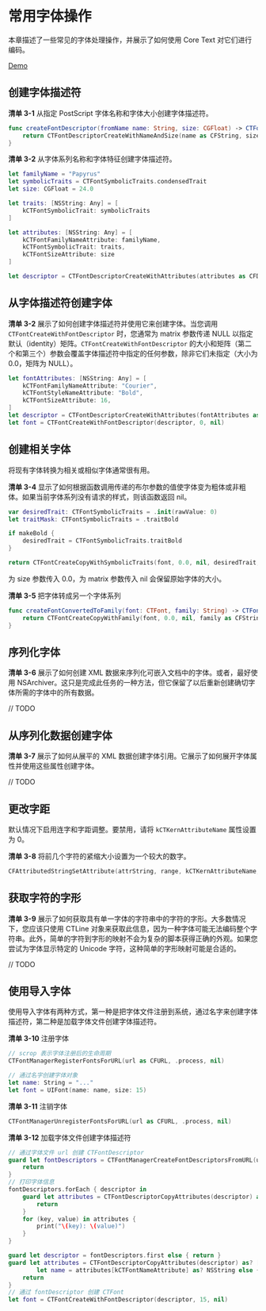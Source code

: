 # 常用字体操作

本章描述了一些常见的字体处理操作，并展示了如何使用 Core Text 对它们进行编码。

[Demo](https://github.com/hezhujun/CommonFontOperations)

## 创建字体描述符

**清单 3-1** 从指定 PostScript 字体名称和字体大小创建字体描述符。
```swift
func createFontDescriptor(fromName name: String, size: CGFloat) -> CTFontDescriptor {
    return CTFontDescriptorCreateWithNameAndSize(name as CFString, size)
}
```

**清单 3-2** 从字体系列名称和字体特征创建字体描述符。
```swift
let familyName = "Papyrus"
let symbolicTraits = CTFontSymbolicTraits.condensedTrait
let size: CGFloat = 24.0

let traits: [NSString: Any] = [
    kCTFontSymbolicTrait: symbolicTraits
]

let attributes: [NSString: Any] = [
    kCTFontFamilyNameAttribute: familyName,
    kCTFontSymbolicTrait: traits,
    kCTFontSizeAttribute: size
]

let descriptor = CTFontDescriptorCreateWithAttributes(attributes as CFDictionary)
```

## 从字体描述符创建字体

**清单 3-2** 展示了如何创建字体描述符并使用它来创建字体。当您调用 `CTFontCreateWithFontDescriptor` 时，您通常为 matrix 参数传递 NULL 以指定默认（identity）矩阵。`CTFontCreateWithFontDescriptor` 的大小和矩阵（第二个和第三个）参数会覆盖字体描述符中指定的任何参数，除非它们未指定（大小为 0.0，矩阵为 NULL）。

```swift
let fontAttributes: [NSString: Any] = [
    kCTFontFamilyNameAttribute: "Courier",
    kCTFontStyleNameAttribute: "Bold",
    kCTFontSizeAttribute: 16,
]
let descriptor = CTFontDescriptorCreateWithAttributes(fontAttributes as CFDictionary)
let font = CTFontCreateWithFontDescriptor(descriptor, 0, nil)
```

## 创建相关字体

将现有字体转换为相关或相似字体通常很有用。

**清单 3-4** 显示了如何根据函数调用传递的布尔参数的值使字体变为粗体或非粗体。如果当前字体系列没有请求的样式，则该函数返回 nil。

```swift
var desiredTrait: CTFontSymbolicTraits = .init(rawValue: 0)
let traitMask: CTFontSymbolicTraits = .traitBold

if makeBold {
    desiredTrait = CTFontSymbolicTraits.traitBold
}

return CTFontCreateCopyWithSymbolicTraits(font, 0.0, nil, desiredTrait, traitMask)
```

为 size 参数传入 0.0，为 matrix 参数传入 nil 会保留原始字体的大小。

**清单 3-5** 把字体转成另一个字体系列

```swift
func createFontConvertedToFamily(font: CTFont, family: String) -> CTFont? {
    return CTFontCreateCopyWithFamily(font, 0.0, nil, family as CFString)
}
```

## 序列化字体

**清单 3-6** 展示了如何创建 XML 数据来序列化可嵌入文档中的字体。或者，最好使用 NSArchiver。这只是完成此任务的一种方法，但它保留了以后重新创建确切字体所需的字体中的所有数据。

// TODO

## 从序列化数据创建字体

**清单 3-7** 展示了如何从展平的 XML 数据创建字体引用。它展示了如何展开字体属性并使用这些属性创建字体。

// TODO

## 更改字距

默认情况下启用连字和字距调整。要禁用，请将 `kCTKernAttributeName` 属性设置为 0。

**清单 3-8** 将前几个字符的紧缩大小设置为一个较大的数字。
```swift
CFAttributedStringSetAttribute(attrString, range, kCTKernAttributeName, NSNumber(value: 20))
```

## 获取字符的字形

**清单 3-9** 展示了如何获取具有单一字体的字符串中的字符的字形。大多数情况下，您应该只使用 CTLine 对象来获取此信息，因为一种字体可能无法编码整个字符串。此外，简单的字符到字形的映射不会为复杂的脚本获得正确的外观。如果您尝试为字体显示特定的 Unicode 字符，这种简单的字形映射可能是合适的。

// TODO

## 使用导入字体

使用导入字体有两种方式，第一种是把字体文件注册到系统，通过名字来创建字体描述符，第二种是加载字体文件创建字体描述符。

**清单 3-10** 注册字体
```swift
// scrop 表示字体注册后的生命周期
CTFontManagerRegisterFontsForURL(url as CFURL, .process, nil)

// 通过名字创建字体对象
let name: String = "..."
let font = UIFont(name: name, size: 15)
```

**清单 3-11** 注销字体
```swift
CTFontManagerUnregisterFontsForURL(url as CFURL, .process, nil)
```

**清单 3-12** 加载字体文件创建字体描述符

```swift
// 通过字体文件 url 创建 CTFontDescriptor
guard let fontDescriptors = CTFontManagerCreateFontDescriptorsFromURL(url as CFURL) as? [CTFontDescriptor] else {
    return
}
// 打印字体信息
fontDescriptors.forEach { descriptor in
    guard let attributes = CTFontDescriptorCopyAttributes(descriptor) as? [NSString: Any] else {
        return
    }
    for (key, value) in attributes {
        print("\(key): \(value)")
    }
}

guard let descriptor = fontDescriptors.first else { return }
guard let attributes = CTFontDescriptorCopyAttributes(descriptor) as? [NSString: Any],
        let name = attributes[kCTFontNameAttribute] as? NSString else {
    return
}
// 通过 fontDescriptor 创建 CTFont
let font = CTFontCreateWithFontDescriptor(descriptor, 15, nil)
```